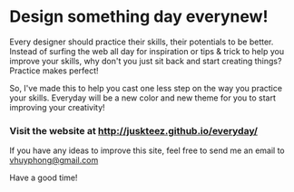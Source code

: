 # Design something day everynew!
Every designer should practice their skills, their potentials to be better. Instead of surfing the web all day for inspiration or tips &amp; trick to help you improve your skills, why don't you just sit back and start creating things? Practice makes perfect!

So, I've made this to help you cast one less step on the way you practice your skills. Everyday will be a new color and new theme for you to start improving your creativity!

### Visit the website at http://juskteez.github.io/everyday/

If you have any ideas to improve this site, feel free to send me an email to vhuyphong@gmail.com

Have a good time!
